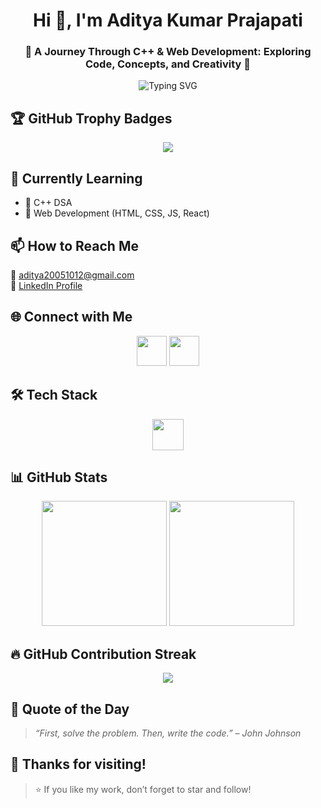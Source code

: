 <h1 align="center">Hi 👋, I'm Aditya Kumar Prajapati</h1>
<h3 align="center">🚀 A Journey Through C++ & Web Development: Exploring Code, Concepts, and Creativity 🚀</h3>

<p align="center">
  <img src="https://readme-typing-svg.demolab.com?font=Fira+Code&pause=1000&color=00F7FF&width=435&lines=Passionate+Programmer;C%2B%2B+%7C+Web+Developer;Lifelong+Learner+%F0%9F%93%9A" alt="Typing SVG" />
</p>


## 🏆 GitHub Trophy Badges

<p align="center">
  <img src="https://github-profile-trophy.vercel.app/?username=AdityaPrajapati1210&theme=onestar&no-frame=true&margin-w=15" />
</p>




## 🔭 Currently Learning
- 📌 C++ DSA
- 🧱 Web Development (HTML, CSS, JS, React)



## 📫 How to Reach Me
📧 [aditya20051012@gmail.com](mailto:aditya20051012@gmail.com)  
🔗 [LinkedIn Profile](https://www.linkedin.com/in/aditya-kumar-prajapati-518197321/)



## 🌐 Connect with Me

<p align="center">
  <a href="https://www.linkedin.com/in/aditya-kumar-prajapati-518197321/"><img src="https://skillicons.dev/icons?i=linkedin" height="48px"/></a>
  <a href="mailto:aditya20051012@gmail.com"><img src="https://skillicons.dev/icons?i=gmail" height="48px"/></a>
</p>



## 🛠️ Tech Stack

<p align="center">
  <img src="https://skillicons.dev/icons?i=cpp,c,html,css,js,react,github,vscode" height="50" />
</p>



## 📊 GitHub Stats

<p align="center">
  <img src="https://github-readme-stats.vercel.app/api?username=AdityaPrajapati1210&show_icons=true&theme=radical&rank_icon=github&hide_border=true&hide_title=true" height="200"/>
  <img src="https://github-readme-stats.vercel.app/api/top-langs/?username=AdityaPrajapati1210&layout=compact&theme=radical&hide_border=true&hide_title=true" height="200"/>
</p>



## 🔥 GitHub Contribution Streak

<p align="center">
  <img src="https://streak-stats.demolab.com?user=AdityaPrajapati1210&theme=radical&border_radius=10" />
</p>



## 💬 Quote of the Day
> *“First, solve the problem. Then, write the code.” – John Johnson*



## 💖 Thanks for visiting!

> ⭐ If you like my work, don’t forget to star and follow!

